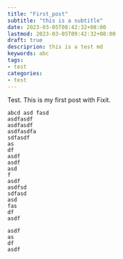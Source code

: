 ```yaml
---
title: "First_post"
subtitle: "this is a subtitle"
date: 2023-03-05T08:42:32+08:00
lastmod: 2023-03-05T09:42:32+08:00
draft: true
descriprion: this is a test md
keywords: abc
tags:
- test
categories:
- test
---
```


Test. This is my first post with Fixit.
```
abcd asd fasd 
asdfasdf
asdfasdf
asdfasdfa
sdfasdf
as
df
asdf
asdf
asd
f
asdf
asdfsd
sdfasd
asd
fas
df
asdf

asdf
as
df
asdf
```